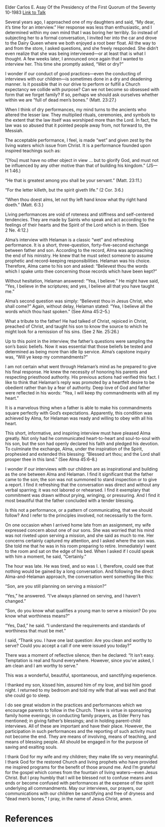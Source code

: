 Elder Carlos E. Asay
Of the Presidency of the First Quorum of the Seventy
10-1983
[Link to Talk](https://www.churchofjesuschrist.org/study/general-conference/1983/10/parent-child-interviews?lang=eng)

Several years ago, I approached one of my daughters and said, “My dear, it’s time for an interview.” Her response was less than enthusiastic, and I determined within my own mind that I was boring her terribly. So instead of subjecting her to a formal conversation, I invited her into the car and drove to the Dairy Queen where we both enjoyed a root beer float. All the way to and from the store, I asked questions, and she freely responded. She didn’t even realize that she was being interviewed—or at least that is what I thought. A few weeks later, I announced once again that I wanted to interview her. This time she promptly asked, “Wet or dry?”

I wonder if our conduct of good practices—even the conducting of interviews with our children—is sometimes done in a dry and deadening manner. Is it possible that in our drive to perform or fulfill a Church expectancy we collide with purpose? Can we not become so obsessed with form that we forget family? If so, perhaps we should ask ourselves whether within we are “full of dead men’s bones.” (Matt. 23:27.)

When I think of dry performances, my mind turns to the ancients who altered the lesser law. They multiplied rituals, ceremonies, and symbols to the extent that the law itself was worshiped more than the Lord. In fact, the law was so abused that it pointed people away from, not forward to, the Messiah.

The acceptable performance, I feel, is made “wet” and given zest by the living waters which issue from Christ. It is a performance founded upon inspired teachings such as:

“[You] must have no other object in view … but to glorify God, and must not be influenced by any other motive than that of building his kingdom.” (JS—H 1:46.)

“He that is greatest among you shall be your servant.” (Matt. 23:11.)

“For the letter killeth, but the spirit giveth life.” (2 Cor. 3:6.)

“When thou doest alms, let not thy left hand know what thy right hand doeth.” (Matt. 6:3.)

Living performances are void of roteness and stiffness and self-centered tendencies. They are made by Saints who speak and act according to the feelings of their hearts and the Spirit of the Lord which is in them. (See 2 Ne. 4:12.)

Alma’s interview with Helaman is a classic “wet” and refreshing performance. It is a short, three-question, forty-five-second exchange between father and son. According to the record, Alma was approaching the end of his ministry. He knew that he must select someone to assume prophetic and record-keeping responsibilities. Helaman was his choice. Therefore, Alma came to his son and asked: “Believest thou the words which I spake unto thee concerning those records which have been kept?”

Without hesitation, Helaman answered: “Yea, I believe.” He might have said, “Yes, I believe in the scriptures; and yes, I believe all that you have taught me.”

Alma’s second question was simply: “Believest thou in Jesus Christ, who shall come?” Again, without delay, Helaman stated: “Yea, I believe all the words which thou hast spoken.” (See Alma 45:2–5.)

What a tribute to the father! He had talked of Christ, rejoiced in Christ, preached of Christ, and taught his son to know the source to which he might look for a remission of his sins. (See 2 Ne. 25:26.)

Up to this point in the interview, the father’s questions were sampling the son’s basic beliefs. Now it was essential that those beliefs be tested and determined as being more than idle lip service. Alma’s capstone inquiry was, “Will ye keep my commandments?”

I am not certain what went through Helaman’s mind as he prepared to give his final response. He knew the necessity of honoring his parents and respecting priesthood authority. His previous actions had verified this fact. I like to think that Helaman’s reply was promoted by a heartfelt desire to be obedient rather than by a fear of authority. Deep love of God and father were reflected in his words: “Yea, I will keep thy commandments with all my heart.”

It is a marvelous thing when a father is able to make his commandments square perfectly with God’s expectations. Apparently, this condition was achieved by Alma, for Helaman was ready and willing to obey with all his heart.

This short, informative, and inspiring interview must have pleased Alma greatly. Not only had he communicated heart-to-heart and soul-to-soul with his son, but the son had openly declared his faith and pledged his devotion. To culminate the exchange, Alma, under the inspiration of the Spirit, prophesied and extended this blessing: “Blessed art thou; and the Lord shall prosper thee in this land.” (See Alma 45:6–8.)

I wonder if our interviews with our children are as inspirational and building as the one between Alma and Helaman. I find it significant that the father came to the son; the son was not summoned to stand inspection or to give a report. I find it refreshing that the conversation was direct and without any verbal sparring; it was not labored or rehearsed. I find it exemplary that commitment was drawn without prying, wringing, or pressuring. And I find it most beautiful that the father concluded with a tender blessing.

Is this not a performance, or a pattern of communicating, that we should follow? And I refer to the principles involved, not necessarily to the form.

On one occasion when I arrived home late from an assignment, my wife expressed concern about one of our sons. She was worried that his mind was not riveted upon serving a mission, and she said as much to me. Her concerns certainly captured my attention, and I asked where the son was. She told me that he was in his room preparing to retire. Immediately I went to the room and sat on the edge of his bed. When I asked if I could speak with him a moment, he said, “Certainly.”

The hour was late. He was tired, and so was I. I, therefore, could see that nothing would be gained by a long conversation. And following the direct Alma-and-Helaman approach, the conversation went something like this:

“Son, are you still planning on serving a mission?”

“Yes,” he answered. “I’ve always planned on serving, and I haven’t changed.”

“Son, do you know what qualifies a young man to serve a mission? Do you know what worthiness means?”

“Yes, Dad,” he said. “I understand the requirements and standards of worthiness that must be met.”

I said, “Thank you. I have one last question: Are you clean and worthy to serve? Could you accept a call if one were issued you today?”

There was a moment of reflective silence; then he declared: “It isn’t easy. Temptation is real and found everywhere. However, since you’ve asked, I am clean and I am worthy to serve.”

This was a wonderful, beautiful, spontaneous, and sanctifying experience.

I thanked my son, kissed him, assured him of my love, and bid him good night. I returned to my bedroom and told my wife that all was well and that she could go to sleep.

I do see great wisdom in the practices and performances which we encourage parents to follow in the Church. There is virtue in sponsoring family home evenings; in conducting family prayers, as Elder Perry has mentioned; in giving father’s blessings; and in holding parent-child interviews. All of these are important and have their place. However, the participation in such performances and the reporting of such activity must not become the end. They are means of involving, means of teaching, and means of blessing people. All should be engaged in for the purpose of saving and exalting souls.

I thank God for my wife and my children; they make life so very meaningful. I thank God for the restored Church and living prophets who have provided me inspired programs for the benefit of those around me. And I’m grateful for the gospel which comes from the fountain of living waters—even Jesus Christ. But I pray humbly that I will be blessed not to confuse means and ends or become confused with performances at the expense of the spirit underlying all commandments. May our interviews, our prayers, our communications with our children be sanctifying and free of dryness and “dead men’s bones,” I pray, in the name of Jesus Christ, amen.

# References
